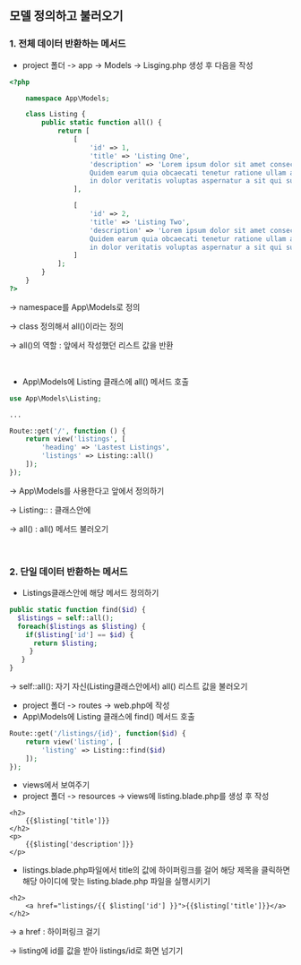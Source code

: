 ## 모델 정의하고 불러오기

### 1. 전체 데이터 반환하는 메서드

- project 폴더 -> app -> Models -> Lisging.php 생성 후 다음을 작성
```php 
<?php

    namespace App\Models;

    class Listing {
        public static function all() {
            return [
                [
                    'id' => 1,
                    'title' => 'Listing One',
                    'description' => 'Lorem ipsum dolor sit amet consectetur adipisicing elit.
                    Quidem earum quia obcaecati tenetur ratione ullam ad repellat doloribus, placeat,
                    in dolor veritatis voluptas aspernatur a sit qui suscipit beatae illum.'
                ],

                [
                    'id' => 2,
                    'title' => 'Listing Two',
                    'description' => 'Lorem ipsum dolor sit amet consectetur adipisicing elit.
                    Quidem earum quia obcaecati tenetur ratione ullam ad repellat doloribus, placeat,
                    in dolor veritatis voluptas aspernatur a sit qui suscipit beatae illum.'
                ]
            ];
        }
    }
?>
```
-> namespace를 App\Models로 정의

-> class 정의해서 all()이라는 정의

-> all()의 역할 : 앞에서 작성했던 리스트 값을 반환

<br>

- App\Models에 Listing 클래스에 all() 메서드 호출

```php
use App\Models\Listing;

...

Route::get('/', function () {
    return view('listings', [
        'heading' => 'Lastest Listings',
        'listings' => Listing::all()
    ]);
});
```

-> App\Models를 사용한다고 앞에서 정의하기

-> Listing:: : 클래스안에

-> all() : all() 메서드 불러오기

<br>

### 2. 단일 데이터 반환하는 메서드

- Listings클래스안에 해당 메서드 정의하기
```php
public static function find($id) {
  $listings = self::all();
  foreach($listings as $listing) {
    if($listing['id'] == $id) {
      return $listing;
     }
   }
}
```

-> self::all(): 자기 자신(Listing클래스안에서) all() 리스트 값을 불러오기

- project 폴더 -> routes -> web.php에 작성
- App\Models에 Listing 클래스에 find() 메서드 호출
```php
Route::get('/listings/{id}', function($id) {
    return view('listing', [
        'listing' => Listing::find($id)
    ]);
});
```

- views에서 보여주기
- project 폴더 -> resources -> views에 listing.blade.php를 생성 후 작성

```blade.php
<h2>
    {{$listing['title']}}
</h2>
<p>
    {{$listing['description']}}
</p>
```

- listings.blade.php파일에서 title의 값에 하이퍼링크를 걸어 해당 제목을 클릭하면 해당 아이디에 맞는 listing.blade.php 파일을 실행시키기

```blade.php
<h2>  
    <a href="listings/{{ $listing['id'] }}">{{$listing['title']}}</a>
</h2>
```

-> a href : 하이퍼링크 걸기

-> listing에 id를 값을 받아 listings/id로 화면 넘기기
